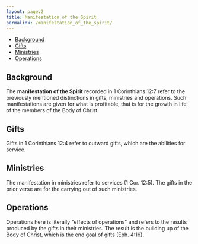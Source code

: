 ```yaml
---
layout: pagev2
title: Manifestation of the Spirit
permalink: /manifestation_of_the_spirit/
---
```

- [Background](#background)
- [Gifts](#gifts)
- [Ministries](#ministries)
- [Operations](#operations)

## Background

The **manifestation of the Spirit** recorded in 1 Corinthians 12:7 refer to the previously mentioned distinctions in gifts, ministries and operations. Such manifestations are given for what is profitable, that is for the growth in life of the members of the Body of Christ.

## Gifts

Gifts in 1 Corinthians 12:4 refer to outward gifts, which are the abilities for service.

## Ministries

The manifestation in ministries refer to services (1 Cor. 12:5). The gifts in the prior verse are for the carrying out of such ministries. 

## Operations

Operations here is literally "effects of operations" and refers to the results produced by the gifts in their ministries. The result is the building up of the Body of Christ, which is the end goal of gifts (Eph. 4:16). 